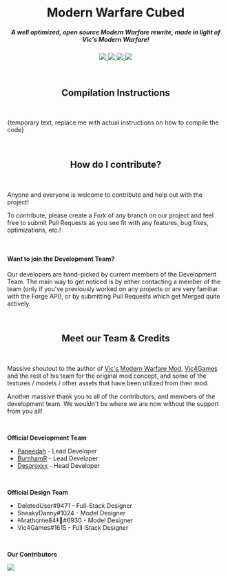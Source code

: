 <h1 align="center">Modern Warfare Cubed</h1>

<h5 align="center">A well optimized, open source Modern Warfare rewrite, made in light of Vic's Modern Warfare!</h5>

<p align="center">
  <a href="https://github.com/Paneedah/Modern-Warfare-Cubed/releases">
    <img src="https://img.shields.io/github/v/release/Paneedah/Modern-Warfare-Cubed?label=Release&logo=GitHub&sort=semver&style=for-the-badge">
  </a>
  
  <a href="https://github.com/Paneedah/Modern-Warfare-Cubed/commits/master">
    <img src="https://img.shields.io/github/last-commit/Paneedah/Modern-Warfare-Cubed?logo=GitHub&style=for-the-badge">
  </a>
  
  <a href="https://patreon.com/ModernWarfareCubed">
    <img src="https://img.shields.io/endpoint.svg?url=https%3A%2F%2Fshieldsio-patreon.vercel.app%2Fapi%3Fusername%3DModernWarfareCubed%26type%3Dpatrons&style=for-the-badge"/>
  </a>
  
  <a href="https://discord.gg/k5WPk93K7b">
    <img src="https://img.shields.io/discord/801852948854079489?label=Discord&logo=discord&style=for-the-badge">
  </a>
</p>

<br>

<h2 align="center">Compilation Instructions</h2>

<br>

{temporary text, replace me with actual instructions on how to compile the code}

<br>

<h2 align="center">How do I contribute?</h2>

<br>

Anyone and everyone is welcome to contribute and help out with the project!

To contribute, please create a Fork of any branch on our project and feel free to submit Pull Requests as you see fit with any features, bug fixes, optimizations, etc.!

<br>

<h4>Want to join the Development Team?</h4>

Our developers are hand-picked by current members of the Development Team. The main way to get noticed is by either contacting a member of the team (only if you've previously worked on any projects or are very familiar with the Forge API), or by submitting Pull Requests which get Merged quite actively.

<br>

<h2 align="center">Meet our Team & Credits</h2>

<br>

Massive shoutout to the author of [Vic's Modern Warfare Mod](https://github.com/vic4games/modern-warfare), [Vic4Games](https://github.com/vic4games) and the rest of his team for the original mod concept, and some of the textures / models / other assets that have been utilized from their mod.

Another massive thank you to all of the contributors, and members of the development team. We wouldn't be where we are now without the support from you all!

<br>

**Official Development Team**
- [Paneedah](https://github.com/Paneedah) - Lead Developer
- [BurnhamR](https://github.com/BurnhamR) - Lead Developer
- [Desoroxxx](https://github.com/JustDesoroxxx) - Head Developer

<br>

**Official Design Team**
- DeletedUser#9471 - Full-Stack Designer
- SneakyDanny#1024 - Model Designer
- ‡Arathorne84‡🍉#6930 - Model Designer
- Vic4Games#1615 - Full-Stack Designer

<br>

**Our Contributors**

<a href="https://github.com/Paneedah/paneedah-modern-warfare/graphs/contributors">
  <img src="https://contrib.rocks/image?repo=Paneedah/paneedah-modern-warfare"/>
</a>
